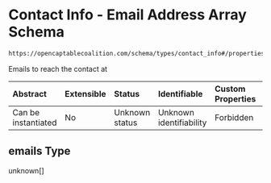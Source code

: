 # Contact Info - Email Address Array Schema

```txt
https://opencaptablecoalition.com/schema/types/contact_info#/properties/emails
```

Emails to reach the contact at

| Abstract            | Extensible | Status         | Identifiable            | Custom Properties | Additional Properties | Access Restrictions | Defined In                                                                                    |
| :------------------ | :--------- | :------------- | :---------------------- | :---------------- | :-------------------- | :------------------ | :-------------------------------------------------------------------------------------------- |
| Can be instantiated | No         | Unknown status | Unknown identifiability | Forbidden         | Allowed               | none                | [ContactInfo.schema.json*](../../schema/types/ContactInfo.schema.json "open original schema") |

## emails Type

unknown\[]
